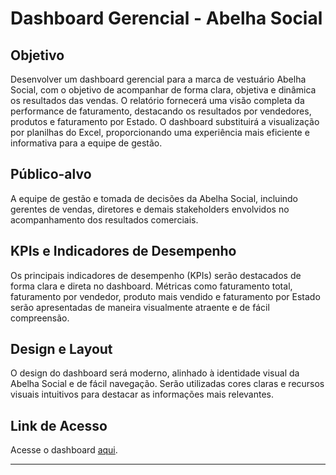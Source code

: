 # Dashboard Gerencial - Abelha Social

## Objetivo
Desenvolver um dashboard gerencial para a marca de vestuário Abelha Social, com o objetivo de acompanhar de forma clara, objetiva e dinâmica os resultados das vendas. O relatório fornecerá uma visão completa da performance de faturamento, destacando os resultados por vendedores, produtos e faturamento por Estado. O dashboard substituirá a visualização por planilhas do Excel, proporcionando uma experiência mais eficiente e informativa para a equipe de gestão.

## Público-alvo
A equipe de gestão e tomada de decisões da Abelha Social, incluindo gerentes de vendas, diretores e demais stakeholders envolvidos no acompanhamento dos resultados comerciais.

## KPIs e Indicadores de Desempenho
Os principais indicadores de desempenho (KPIs) serão destacados de forma clara e direta no dashboard. Métricas como faturamento total, faturamento por vendedor, produto mais vendido e faturamento por Estado serão apresentadas de maneira visualmente atraente e de fácil compreensão.

## Design e Layout
O design do dashboard será moderno, alinhado à identidade visual da Abelha Social e de fácil navegação. Serão utilizadas cores claras e recursos visuais intuitivos para destacar as informações mais relevantes.

## Link de Acesso
Acesse o dashboard [aqui](https://danielleoms.github.io/dashboard-vendas-abelha-social/).

---
